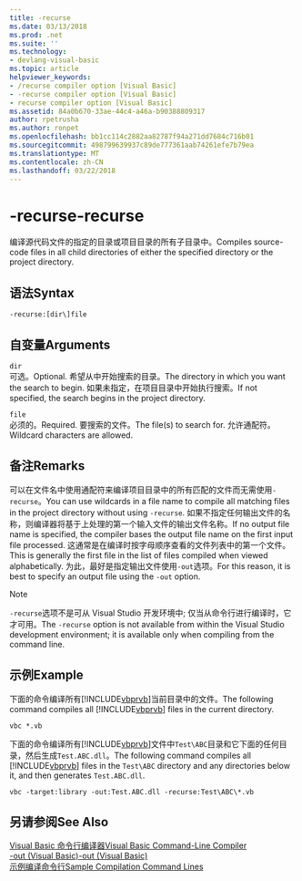 ```yaml
---
title: -recurse
ms.date: 03/13/2018
ms.prod: .net
ms.suite: ''
ms.technology:
- devlang-visual-basic
ms.topic: article
helpviewer_keywords:
- /recurse compiler option [Visual Basic]
- -recurse compiler option [Visual Basic]
- recurse compiler option [Visual Basic]
ms.assetid: 84a0b670-33ae-44c4-a46a-b90388809317
author: rpetrusha
ms.author: ronpet
ms.openlocfilehash: bb1cc114c2882aa82787f94a271dd7684c716b01
ms.sourcegitcommit: 498799639937c89de777361aab74261efe7b79ea
ms.translationtype: MT
ms.contentlocale: zh-CN
ms.lasthandoff: 03/22/2018
---
```

# <a name="-recurse"></a><span data-ttu-id="5c6dc-102">-recurse</span><span class="sxs-lookup"><span data-stu-id="5c6dc-102">-recurse</span></span>
<span data-ttu-id="5c6dc-103">编译源代码文件的指定的目录或项目目录的所有子目录中。</span><span class="sxs-lookup"><span data-stu-id="5c6dc-103">Compiles source-code files in all child directories of either the specified directory or the project directory.</span></span>  
  
## <a name="syntax"></a><span data-ttu-id="5c6dc-104">语法</span><span class="sxs-lookup"><span data-stu-id="5c6dc-104">Syntax</span></span>  
  
```  
-recurse:[dir\]file  
```  
  
## <a name="arguments"></a><span data-ttu-id="5c6dc-105">自变量</span><span class="sxs-lookup"><span data-stu-id="5c6dc-105">Arguments</span></span>  
 `dir`  
 <span data-ttu-id="5c6dc-106">可选。</span><span class="sxs-lookup"><span data-stu-id="5c6dc-106">Optional.</span></span> <span data-ttu-id="5c6dc-107">希望从中开始搜索的目录。</span><span class="sxs-lookup"><span data-stu-id="5c6dc-107">The directory in which you want the search to begin.</span></span> <span data-ttu-id="5c6dc-108">如果未指定，在项目目录中开始执行搜索。</span><span class="sxs-lookup"><span data-stu-id="5c6dc-108">If not specified, the search begins in the project directory.</span></span>  
  
 `file`  
 <span data-ttu-id="5c6dc-109">必须的。</span><span class="sxs-lookup"><span data-stu-id="5c6dc-109">Required.</span></span> <span data-ttu-id="5c6dc-110">要搜索的文件。</span><span class="sxs-lookup"><span data-stu-id="5c6dc-110">The file(s) to search for.</span></span> <span data-ttu-id="5c6dc-111">允许通配符。</span><span class="sxs-lookup"><span data-stu-id="5c6dc-111">Wildcard characters are allowed.</span></span>  
  
## <a name="remarks"></a><span data-ttu-id="5c6dc-112">备注</span><span class="sxs-lookup"><span data-stu-id="5c6dc-112">Remarks</span></span>  
 <span data-ttu-id="5c6dc-113">可以在文件名中使用通配符来编译项目目录中的所有匹配的文件而无需使用`-recurse`。</span><span class="sxs-lookup"><span data-stu-id="5c6dc-113">You can use wildcards in a file name to compile all matching files in the project directory without using `-recurse`.</span></span> <span data-ttu-id="5c6dc-114">如果不指定任何输出文件的名称，则编译器将基于上处理的第一个输入文件的输出文件名称。</span><span class="sxs-lookup"><span data-stu-id="5c6dc-114">If no output file name is specified, the compiler bases the output file name on the first input file processed.</span></span> <span data-ttu-id="5c6dc-115">这通常是在编译时按字母顺序查看的文件列表中的第一个文件。</span><span class="sxs-lookup"><span data-stu-id="5c6dc-115">This is generally the first file in the list of files compiled when viewed alphabetically.</span></span> <span data-ttu-id="5c6dc-116">为此，最好是指定输出文件使用`-out`选项。</span><span class="sxs-lookup"><span data-stu-id="5c6dc-116">For this reason, it is best to specify an output file using the `-out` option.</span></span>  
  
> [!NOTE]
>  <span data-ttu-id="5c6dc-117">`-recurse`选项不是可从 Visual Studio 开发环境中; 仅当从命令行进行编译时，它才可用。</span><span class="sxs-lookup"><span data-stu-id="5c6dc-117">The `-recurse` option is not available from within the Visual Studio development environment; it is available only when compiling from the command line.</span></span>  
  
## <a name="example"></a><span data-ttu-id="5c6dc-118">示例</span><span class="sxs-lookup"><span data-stu-id="5c6dc-118">Example</span></span>  
 <span data-ttu-id="5c6dc-119">下面的命令编译所有[!INCLUDE[vbprvb](~/includes/vbprvb-md.md)]当前目录中的文件。</span><span class="sxs-lookup"><span data-stu-id="5c6dc-119">The following command compiles all [!INCLUDE[vbprvb](~/includes/vbprvb-md.md)] files in the current directory.</span></span>  
  
```console
vbc *.vb  
```  
  
 <span data-ttu-id="5c6dc-120">下面的命令编译所有[!INCLUDE[vbprvb](~/includes/vbprvb-md.md)]文件中`Test\ABC`目录和它下面的任何目录，然后生成`Test.ABC.dll`。</span><span class="sxs-lookup"><span data-stu-id="5c6dc-120">The following command compiles all [!INCLUDE[vbprvb](~/includes/vbprvb-md.md)] files in the `Test\ABC` directory and any directories below it, and then generates `Test.ABC.dll`.</span></span>  
  
```console
vbc -target:library -out:Test.ABC.dll -recurse:Test\ABC\*.vb  
```  
  
## <a name="see-also"></a><span data-ttu-id="5c6dc-121">另请参阅</span><span class="sxs-lookup"><span data-stu-id="5c6dc-121">See Also</span></span>  
 [<span data-ttu-id="5c6dc-122">Visual Basic 命令行编译器</span><span class="sxs-lookup"><span data-stu-id="5c6dc-122">Visual Basic Command-Line Compiler</span></span>](../../../visual-basic/reference/command-line-compiler/index.md)  
 [<span data-ttu-id="5c6dc-123">-out (Visual Basic)</span><span class="sxs-lookup"><span data-stu-id="5c6dc-123">-out (Visual Basic)</span></span>](../../../visual-basic/reference/command-line-compiler/out.md)  
 [<span data-ttu-id="5c6dc-124">示例编译命令行</span><span class="sxs-lookup"><span data-stu-id="5c6dc-124">Sample Compilation Command Lines</span></span>](../../../visual-basic/reference/command-line-compiler/sample-compilation-command-lines.md)
